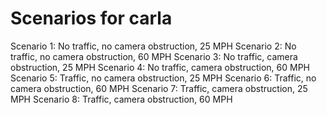 # Scenarios for carla

Scenario 1: No traffic, no camera obstruction, 25 MPH
Scenario 2: No traffic, no camera obstruction, 60 MPH
Scenario 3: No traffic, camera obstruction, 25 MPH
Scenario 4: No traffic, camera obstruction, 60 MPH
Scenario 5: Traffic, no camera obstruction, 25 MPH
Scenario 6: Traffic, no camera obstruction, 60 MPH
Scenario 7: Traffic, camera obstruction, 25 MPH
Scenario 8: Traffic, camera obstruction, 60 MPH
